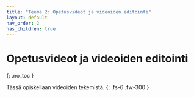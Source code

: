 ```yaml
---
title: "Teema 2: Opetusvideot ja videoiden editointi"
layout: default
nav_order: 2
has_children: true
---
```


# Opetusvideot ja videoiden editointi

{: .no_toc }

Tässä opiskellaan videoiden tekemistä.
{: .fs-6 .fw-300 }
